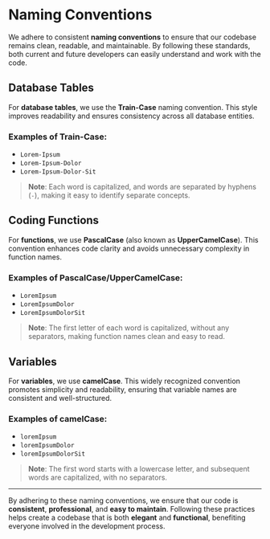 # Naming Conventions

We adhere to consistent **naming conventions** to ensure that our codebase remains clean, readable, and maintainable. By following these standards, both current and future developers can easily understand and work with the code.

## Database Tables

For **database tables**, we use the **Train-Case** naming convention. This style improves readability and ensures consistency across all database entities.

### Examples of Train-Case:
- `Lorem-Ipsum`
- `Lorem-Ipsum-Dolor`
- `Lorem-Ipsum-Dolor-Sit`

> **Note**: Each word is capitalized, and words are separated by hyphens (`-`), making it easy to identify separate concepts.

## Coding Functions

For **functions**, we use **PascalCase** (also known as **UpperCamelCase**). This convention enhances code clarity and avoids unnecessary complexity in function names.

### Examples of PascalCase/UpperCamelCase:
- `LoremIpsum`
- `LoremIpsumDolor`
- `LoremIpsumDolorSit`

> **Note**: The first letter of each word is capitalized, without any separators, making function names clean and easy to read.

## Variables

For **variables**, we use **camelCase**. This widely recognized convention promotes simplicity and readability, ensuring that variable names are consistent and well-structured.

### Examples of camelCase:
- `loremIpsum`
- `loremIpsumDolor`
- `loremIpsumDolorSit`

> **Note**: The first word starts with a lowercase letter, and subsequent words are capitalized, with no separators.

---

By adhering to these naming conventions, we ensure that our code is **consistent**, **professional**, and **easy to maintain**. Following these practices helps create a codebase that is both **elegant** and **functional**, benefiting everyone involved in the development process.
